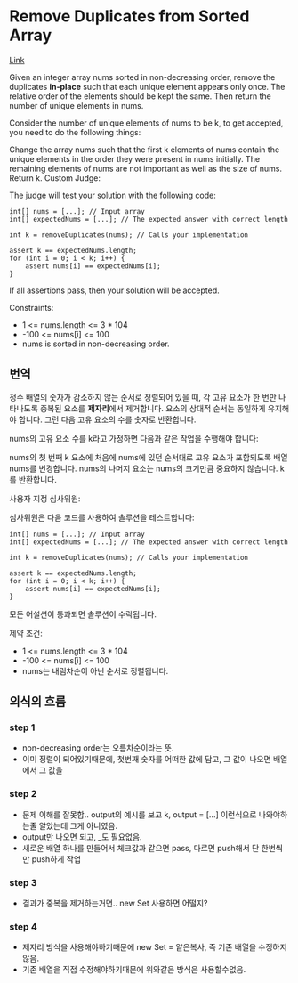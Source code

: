 # Remove Duplicates from Sorted Array

[Link](https://leetcode.com/explore/interview/card/top-interview-questions-easy/92/array/727/)

Given an integer array nums sorted in non-decreasing order, remove the duplicates **in-place** such that each unique element appears only once. The relative order of the elements should be kept the same. Then return the number of unique elements in nums.

Consider the number of unique elements of nums to be k, to get accepted, you need to do the following things:

Change the array nums such that the first k elements of nums contain the unique elements in the order they were present in nums initially. The remaining elements of nums are not important as well as the size of nums.
Return k.
Custom Judge:

The judge will test your solution with the following code:

```
int[] nums = [...]; // Input array
int[] expectedNums = [...]; // The expected answer with correct length

int k = removeDuplicates(nums); // Calls your implementation

assert k == expectedNums.length;
for (int i = 0; i < k; i++) {
    assert nums[i] == expectedNums[i];
}
```

If all assertions pass, then your solution will be accepted.

Constraints:

- 1 <= nums.length <= 3 \* 104
- -100 <= nums[i] <= 100
- nums is sorted in non-decreasing order.

## 번역

정수 배열의 숫자가 감소하지 않는 순서로 정렬되어 있을 때, 각 고유 요소가 한 번만 나타나도록 중복된 요소를 **제자리**에서 제거합니다. 요소의 상대적 순서는 동일하게 유지해야 합니다. 그런 다음 고유 요소의 수를 숫자로 반환합니다.

nums의 고유 요소 수를 k라고 가정하면 다음과 같은 작업을 수행해야 합니다:

nums의 첫 번째 k 요소에 처음에 nums에 있던 순서대로 고유 요소가 포함되도록 배열 nums를 변경합니다. nums의 나머지 요소는 nums의 크기만큼 중요하지 않습니다.
k를 반환합니다.

사용자 지정 심사위원:

심사위원은 다음 코드를 사용하여 솔루션을 테스트합니다:

```
int[] nums = [...]; // Input array
int[] expectedNums = [...]; // The expected answer with correct length

int k = removeDuplicates(nums); // Calls your implementation

assert k == expectedNums.length;
for (int i = 0; i < k; i++) {
    assert nums[i] == expectedNums[i];
}
```

모든 어설션이 통과되면 솔루션이 수락됩니다.

제약 조건:

- 1 <= nums.length <= 3 \* 104
- -100 <= nums[i] <= 100
- nums는 내림차순이 아닌 순서로 정렬됩니다.

## 의식의 흐름

### step 1
- non-decreasing order는 오름차순이라는 뜻.
- 이미 정렬이 되어있기때문에, 첫번째 숫자를 어떠한 값에 담고, 그 값이 나오면 배열에서 그 값을 

### step 2
- 문제 이해를 잘못함.. output의 예시를 보고 k, output = [...] 이런식으로 나와야하는줄 알았는데 그게 아니였음.
- output만 나오면 되고, _도 필요없음.
- 새로운 배열 하나를 만들어서 체크값과 같으면 pass, 다르면 push해서 단 한번씩만 push하게 작업

### step 3
- 결과가 중복을 제거하는거면.. new Set 사용하면 어떨지?

### step 4
- 제자리 방식을 사용해야하기때문에 new Set = 얕은복사, 즉 기존 배열을 수정하지않음.
- 기존 배열을 직접 수정해야하기때문에 위와같은 방식은 사용할수없음.
